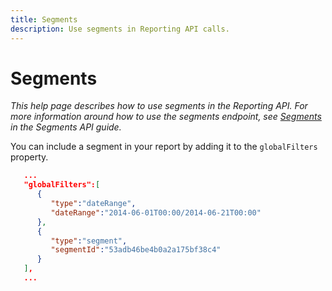 ```yaml
---
title: Segments
description: Use segments in Reporting API calls.
---
```


# Segments

*This help page describes how to use segments in the Reporting API. For more information around how to use the segments endpoint, see [Segments](../segments/index.md) in the Segments API guide.*

You can include a segment in your report by adding it to the `globalFilters` property.

```json
   ...
   "globalFilters":[
      {
         "type":"dateRange",
         "dateRange":"2014-06-01T00:00/2014-06-21T00:00"
      },
      {
         "type":"segment",
         "segmentId":"53adb46be4b0a2a175bf38c4"
      }
   ],
   ...
```